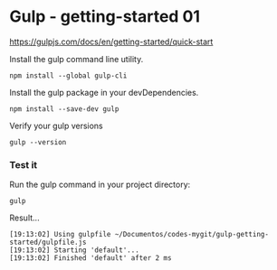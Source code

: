 # Gulp - getting-started 01

https://gulpjs.com/docs/en/getting-started/quick-start

Install the gulp command line utility.

    npm install --global gulp-cli

Install the gulp package in your devDependencies.

    npm install --save-dev gulp

Verify your gulp versions

    gulp --version


### Test it

Run the gulp command in your project directory:

    gulp

Result...

    [19:13:02] Using gulpfile ~/Documentos/codes-mygit/gulp-getting-started/gulpfile.js
    [19:13:02] Starting 'default'...
    [19:13:02] Finished 'default' after 2 ms
